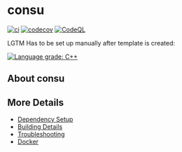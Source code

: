 # consu

[![ci](https://github.com/kmdrGroch/consu/actions/workflows/ci.yml/badge.svg)](https://github.com/kmdrGroch/consu/actions/workflows/ci.yml)
[![codecov](https://codecov.io/gh/kmdrGroch/consu/branch/main/graph/badge.svg)](https://codecov.io/gh/kmdrGroch/consu)
[![CodeQL](https://github.com/kmdrGroch/consu/actions/workflows/codeql-analysis.yml/badge.svg)](https://github.com/kmdrGroch/consu/actions/workflows/codeql-analysis.yml)

LGTM Has to be set up manually after template is created:

[![Language grade: C++](https://img.shields.io/lgtm/grade/cpp/github/kmdrGroch/consu)](https://lgtm.com/projects/g/kmdrGroch/consu/context:cpp)

## About consu



## More Details

 * [Dependency Setup](README_dependencies.md)
 * [Building Details](README_building.md)
 * [Troubleshooting](README_troubleshooting.md)
 * [Docker](README_docker.md)
